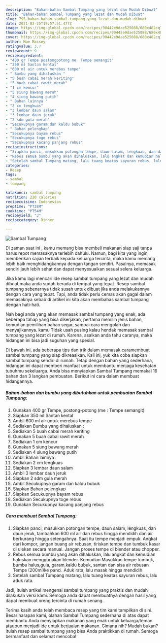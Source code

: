```yaml
---
description: "Bahan-bahan Sambal Tumpang yang lezat dan Mudah Dibuat"
title: "Bahan-bahan Sambal Tumpang yang lezat dan Mudah Dibuat"
slug: 795-bahan-bahan-sambal-tumpang-yang-lezat-dan-mudah-dibuat
date: 2021-03-25T19:57:51.477Z
image: https://img-global.cpcdn.com/recipes/90442e9dae525088/680x482cq70/sambal-tumpang-foto-resep-utama.jpg
thumbnail: https://img-global.cpcdn.com/recipes/90442e9dae525088/680x482cq70/sambal-tumpang-foto-resep-utama.jpg
cover: https://img-global.cpcdn.com/recipes/90442e9dae525088/680x482cq70/sambal-tumpang-foto-resep-utama.jpg
author: Mae Massey
ratingvalue: 3.7
reviewcount: 9
recipeingredient:
- "400 gr Tempe postongpotong me  Tempe semangit"
- "350 ml Santan kental"
- "600 ml air untuk merebus tempe"
- " Bumbu yang dihaluskan "
- "5 buah cabai merah keriting"
- "5 buah cabai rawit merah"
- "1 cm kencur"
- "5 siung bawang merah"
- "4 siung bawang putih"
- " Bahan lainnya "
- "2 cm lengkuas"
- "3 lembar daun salam"
- "3 lembar daun jeruk"
- "2 sdm gula merah"
- "Secukupnya garam dan kaldu bubuk"
- " Bahan pelengkap"
- "Secukupnya bayam rebus"
- "Secukupnya toge rebus"
- "Secukupnya kacang panjang rebus"
recipeinstructions:
- "Siapkan panci, masukkan potongan tempe, daun salam, lengkuas, dan daun jeruk, tambahkan 600 ml air dan rebus hingga mendidih dan air berkurang hingga setengahnya. Saat itu tempe menjadi empuk. Angkat dari kompor, jangan buang air rebusan, tiriskan tempe dan tumbuk kasar di ulekan secara manual. Jangan proses tempe di blender atau chopper."
- "Rebus semua bumbu yang akan dihaluskan, lalu angkat dan kemudian haluskan menggunakan blender. Kemudian Masukkan tempe tumbuk, bumbu halus,gula, garam,kaldu bubuk, santan dan sisa air rebusan Tempe (200ml)ke panci. Aduk rata, lalu masak hingga mendidih"
- "Setelah sambal Tumpang matang, lalu tuang keatas sayuran rebus, lalu aduk rata."
categories:
- Resep
tags:
- sambal
- tumpang

katakunci: sambal tumpang 
nutrition: 220 calories
recipecuisine: Indonesian
preptime: "PT38M"
cooktime: "PT54M"
recipeyield: "3"
recipecategory: Dinner

---
```



![Sambal Tumpang](https://img-global.cpcdn.com/recipes/90442e9dae525088/680x482cq70/sambal-tumpang-foto-resep-utama.jpg)

Di zaman  saat ini , kamu memang bisa membeli makanan siap saji tanpa harus repot memasaknya terlebih dahulu. Namun, bagi kita yang ingin memberikan sajian terbaik kepada keluarga tercinta, maka kamu memang lebih baik menghidangkannya dengan tangan sendiri. Pasalnya, memasak sendiri jauh lebih sehat dan dapat menyesuaikan sesuai selera keluarga.

Jika kamu lagi mencari ide resep sambal tumpang yang lezat dan mudah dibuat,maka anda sudah berada di tempat yang tepat. Resep sambal tumpang  sebenarnya tidak susah untuk dibuat jika anda melakukannya dengan cara yang tepat. Tapi, anda tidak perlu cemas akan gagal dalam memasaknya 
sebab di artikel ini kita akan membahas sambal tumpang dengan hati-hati.  



Nah bagi anda yang akan memasak sambal tumpang yang enak, ada beberapa tahap yang bisa dikerjakan, pertama memilih jenis bahan, kemudian pemilihan bahan segar, sampai cara mengolah dan menyajikannya. kamu Tidak usah pusing kalau hendak memasak sambal tumpang yang lezat di rumah. Karena, asalkan anda  tahu caranya, maka hidangan ini bisa jadi suguhan yang spesial.

Di bawah ini, ada beberapa tips dan trik dalam memasak caramembuat sambal tumpang yang siap dikreasikan. Kali ini, yuk kita coba siapkan sambal tumpang sendiri di rumah. Tetap dengan bahan yang sederhana, hidangan ini dapat memberi manfaat untuk membantu menjaga kesehatan tubuhmu sekeluarga. Anda bisa menyiapkan Sambal Tumpang memakai 19 bahan dan 3 langkah pembuatan. Berikut ini cara dalam membuat hidangannya.

<!--inarticleads1-->

##### Bahan-bahan dan bumbu yang dibutuhkan untuk pembuatan Sambal Tumpang:

1. Gunakan 400 gr Tempe, postong-potong (me : Tempe semangit)
1. Siapkan 350 ml Santan kental
1. Ambil 600 ml air untuk merebus tempe
1. Sediakan  Bumbu yang dihaluskan :
1. Sediakan 5 buah cabai merah keriting
1. Gunakan 5 buah cabai rawit merah
1. Sediakan 1 cm kencur
1. Gunakan 5 siung bawang merah
1. Sediakan 4 siung bawang putih
1. Ambil  Bahan lainnya :
1. Sediakan 2 cm lengkuas
1. Siapkan 3 lembar daun salam
1. Ambil 3 lembar daun jeruk
1. Siapkan 2 sdm gula merah
1. Ambil Secukupnya garam dan kaldu bubuk
1. Siapkan  Bahan pelengkap
1. Siapkan Secukupnya bayam rebus
1. Sediakan Secukupnya toge rebus
1. Gunakan Secukupnya kacang panjang rebus




<!--inarticleads2-->

##### Cara membuat Sambal Tumpang:

1. Siapkan panci, masukkan potongan tempe, daun salam, lengkuas, dan daun jeruk, tambahkan 600 ml air dan rebus hingga mendidih dan air berkurang hingga setengahnya. Saat itu tempe menjadi empuk. Angkat dari kompor, jangan buang air rebusan, tiriskan tempe dan tumbuk kasar di ulekan secara manual. Jangan proses tempe di blender atau chopper.
1. Rebus semua bumbu yang akan dihaluskan, lalu angkat dan kemudian haluskan menggunakan blender. Kemudian Masukkan tempe tumbuk, bumbu halus,gula, garam,kaldu bubuk, santan dan sisa air rebusan Tempe (200ml)ke panci. Aduk rata, lalu masak hingga mendidih
1. Setelah sambal Tumpang matang, lalu tuang keatas sayuran rebus, lalu aduk rata.




Jadi, itulah artikel mengenai  sambal tumpang  yang praktis dan mudah dilakukan versi kami. Semoga anda dapat membuatnya dengan hasil yang dapat membuat oreng tercinta di rumah senang. 

Terima kasih anda telah membaca resep yang tim kami tampilkan di sini. Besar harapan kami, olahan  Sambal Tumpang sederhana di atas dapat membantu Anda menyiapkan makanan yang enak untuk keluarga/teman ataupun menjadi ide untuk berjualan makanan. Gimana nih? Mudah bukan? Itulah resep sambal tumpang yang bisa Anda praktikkan di rumah. Semoga bermanfaat dan selamat mencoba!

